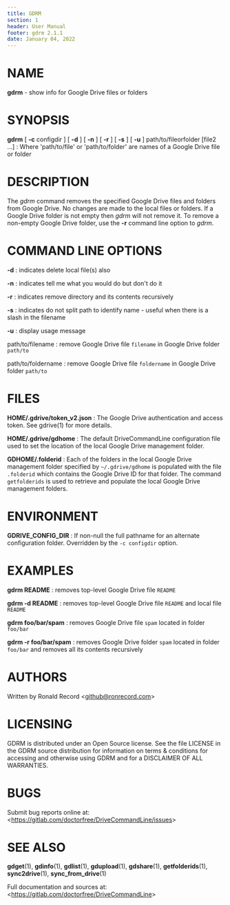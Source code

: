 ```yaml
---
title: GDRM
section: 1
header: User Manual
footer: gdrm 2.1.1
date: January 04, 2022
---
```

# NAME
**gdrm** - show info for Google Drive files or folders

# SYNOPSIS
**gdrm** [ **-c** configdir ] [ **-d** ] [ **-n** ] [ **-r** ] [ **-s** ] [ **-u** ] path/to/fileorfolder [file2 ...]
: Where 'path/to/file' or 'path/to/folder' are names of a Google Drive file or folder

# DESCRIPTION
The *gdrm* command removes the specified Google Drive files and folders
from Google Drive. No changes are made to the local files or folders.
If a Google Drive folder is not empty then *gdrm* will not remove it.
To remove a non-empty Google Drive folder, use the **-r** command line
option to *gdrm*.

# COMMAND LINE OPTIONS
**-d**
: indicates delete local file(s) also

**-n**
: indicates tell me what you would do but don't do it

**-r**
: indicates remove directory and its contents recursively

**-s**
: indicates do not split path to identify name - useful when there is a slash in the filename

**-u**
: display usage message

path/to/filename
: remove Google Drive file `filename` in Google Drive folder `path/to`

path/to/foldername
: remove Google Drive file `foldername` in Google Drive folder `path/to`

# FILES
**HOME/.gdrive/token_v2.json**
: The Google Drive authentication and access token. See gdrive(1) for more details.

**HOME/.gdrive/gdhome**
: The default DriveCommandLine configuration file used to set the location of
the local Google Drive management folder.

**GDHOME/.folderid**
: Each of the folders in the local Google Drive management folder specified by
`~/.gdrive/gdhome` is populated with the file `.folderid` which contains the
Google Drive ID for that folder. The command `getfolderids` is used to retrieve
and populate the local Google Drive management folders.

# ENVIRONMENT
**GDRIVE_CONFIG_DIR**
: If non-null the full pathname for an alternate configuration folder.
Overridden by the `-c configdir` option.

# EXAMPLES
**gdrm README**
: removes top-level Google Drive file `README`

**gdrm -d README**
: removes top-level Google Drive file `README` and local file `README`

**gdrm foo/bar/spam**
: removes Google Drive file `spam` located in folder `foo/bar`

**gdrm -r foo/bar/spam**
: removes Google Drive folder `spam` located in folder `foo/bar` and removes all its contents recursively

# AUTHORS
Written by Ronald Record &lt;github@ronrecord.com&gt;

# LICENSING
GDRM is distributed under an Open Source license.
See the file LICENSE in the GDRM source distribution
for information on terms &amp; conditions for accessing and
otherwise using GDRM and for a DISCLAIMER OF ALL WARRANTIES.

# BUGS
Submit bug reports online at: &lt;https://gitlab.com/doctorfree/DriveCommandLine/issues&gt;

# SEE ALSO
**gdget**(1), **gdinfo**(1), **gdlist**(1), **gdupload**(1), **gdshare**(1), **getfolderids**(1), **sync2drive**(1), **sync_from_drive**(1)

Full documentation and sources at: &lt;https://gitlab.com/doctorfree/DriveCommandLine&gt;

